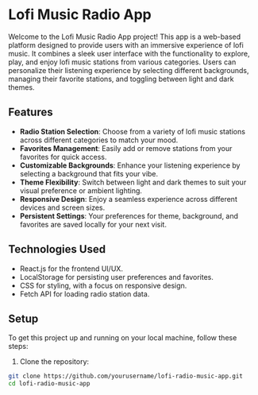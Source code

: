 # Lofi Music Radio App

Welcome to the Lofi Music Radio App project! This app is a web-based platform designed to provide users with an immersive experience of lofi music. It combines a sleek user interface with the functionality to explore, play, and enjoy lofi music stations from various categories. Users can personalize their listening experience by selecting different backgrounds, managing their favorite stations, and toggling between light and dark themes.

## Features

- **Radio Station Selection**: Choose from a variety of lofi music stations across different categories to match your mood.
- **Favorites Management**: Easily add or remove stations from your favorites for quick access.
- **Customizable Backgrounds**: Enhance your listening experience by selecting a background that fits your vibe.
- **Theme Flexibility**: Switch between light and dark themes to suit your visual preference or ambient lighting.
- **Responsive Design**: Enjoy a seamless experience across different devices and screen sizes.
- **Persistent Settings**: Your preferences for theme, background, and favorites are saved locally for your next visit.

## Technologies Used

- React.js for the frontend UI/UX.
- LocalStorage for persisting user preferences and favorites.
- CSS for styling, with a focus on responsive design.
- Fetch API for loading radio station data.

## Setup

To get this project up and running on your local machine, follow these steps:

1. Clone the repository:

```bash
git clone https://github.com/yourusername/lofi-radio-music-app.git
cd lofi-radio-music-app
